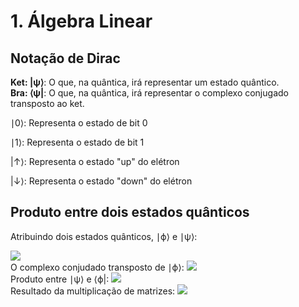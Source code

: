 # 1. Álgebra Linear

## Notação de Dirac

**Ket: |ψ⟩**: O que, na quântica, irá representar um estado quântico. </br>
**Bra: ⟨ψ|**: O que, na quântica, irá representar o complexo conjugado transposto ao ket.

∣0⟩: Representa o estado de bit 0

∣1⟩: Representa o estado de bit 1

|↑⟩: Representa o estado "up" do elétron

|↓⟩: Representa o estado "down" do elétron

## Produto entre dois estados quânticos

Atribuindo dois estados quânticos, ∣ϕ⟩ e ∣ψ⟩:

<img src='https://substackcdn.com/image/fetch/w_1456,c_limit,f_webp,q_auto:good,fl_progressive:steep/https%3A%2F%2Fsubstack-post-media.s3.amazonaws.com%2Fpublic%2Fimages%2F8ec338e7-c707-41af-8947-c233caa84ead_421x90.png'/>

<br/>
O complexo conjudado transposto de ∣ϕ⟩:

<img src='https://substackcdn.com/image/fetch/w_1456,c_limit,f_webp,q_auto:good,fl_progressive:steep/https%3A%2F%2Fsubstack-post-media.s3.amazonaws.com%2Fpublic%2Fimages%2F971d24ff-3d1c-4727-a9cb-b996c38bac18_346x47.png'/>

<br/>
Produto entre ∣ψ⟩ e ⟨ϕ|:

<img src='https://substackcdn.com/image/fetch/w_1456,c_limit,f_webp,q_auto:good,fl_progressive:steep/https%3A%2F%2Fsubstack-post-media.s3.amazonaws.com%2Fpublic%2Fimages%2F75d2bf57-3bd3-4efb-bb4e-2e04dbbde9e6_440x94.png'/>

<br/>
Resultado da multiplicação de matrizes:

<img src='https://substackcdn.com/image/fetch/w_1456,c_limit,f_webp,q_auto:good,fl_progressive:steep/https%3A%2F%2Fsubstack-post-media.s3.amazonaws.com%2Fpublic%2Fimages%2F854c9db6-fa81-4cc6-93d0-2c83dee118ef_397x57.png'/>
